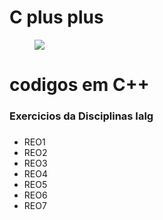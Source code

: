 # C plus plus
 
 <!DOCTYPE html>
 <html>
 <head> 
    <meta charset="utf-8">
    
</head>
<body>
<div id="img-topo">
<figure><img src="https://cdn.icon-icons.com/icons2/2415/PNG/128/cplusplus_original_logo_icon_146581.png"/></figure>
    <h1>codigos em C++ </h1>
    <h3>Exercicios da Disciplinas Ialg<h3>
</div>
    <ul>
        <li>REO1</li>
        <li>REO2</li>
        <li>REO3</li>
        <li>REO4</li>
        <li>REO5</li>
        <li>REO6</li>
        <li>REO7</li>
    </ul>
</body>
 </html>
